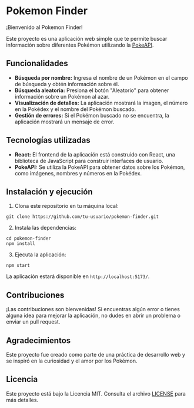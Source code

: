 # Pokemon Finder

¡Bienvenido al Pokemon Finder!

Este proyecto es una aplicación web simple que te permite buscar información sobre diferentes Pokémon utilizando la [PokeAPI](https://pokeapi.co/).

## Funcionalidades

- **Búsqueda por nombre:** Ingresa el nombre de un Pokémon en el campo de búsqueda y obtén información sobre él.
- **Búsqueda aleatoria:** Presiona el botón "Aleatorio" para obtener información sobre un Pokémon al azar.
- **Visualización de detalles:** La aplicación mostrará la imagen, el número en la Pokédex y el nombre del Pokémon buscado.
- **Gestión de errores:** Si el Pokémon buscado no se encuentra, la aplicación mostrará un mensaje de error.

## Tecnologías utilizadas

- **React:** El frontend de la aplicación está construido con React, una biblioteca de JavaScript para construir interfaces de usuario.
- **PokeAPI:** Se utiliza la PokeAPI para obtener datos sobre los Pokémon, como imágenes, nombres y números en la Pokédex.

## Instalación y ejecución

1. Clona este repositorio en tu máquina local:

```
git clone https://github.com/tu-usuario/pokemon-finder.git
```

2. Instala las dependencias:

```
cd pokemon-finder
npm install
```

3. Ejecuta la aplicación:

```
npm start
```

La aplicación estará disponible en `http://localhost:5173/`.

## Contribuciones

¡Las contribuciones son bienvenidas! Si encuentras algún error o tienes alguna idea para mejorar la aplicación, no dudes en abrir un problema o enviar un pull request.

## Agradecimientos

Este proyecto fue creado como parte de una práctica de desarrollo web y se inspiró en la curiosidad y el amor por los Pokémon.

## Licencia

Este proyecto está bajo la Licencia MIT. Consulta el archivo [LICENSE](LICENSE) para más detalles.
